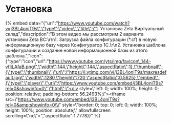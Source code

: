 # Установка

{% embed data="{\"url\":\"https://www.youtube.com/watch?v=j3BL4oniT9s\",\"type\":\"video\",\"title\":\"1. Установка Zeta Виртуальный склад\",\"description\":\"В этом видео мы рассмотрим 2 варианта установки Zeta ВС:\\r\\n1. Загрузка файла конфигурации \(\*.cf\) в новую информационную базу через Конфигуратор 1С.\\r\\n2. Установка шаблона конфигурации и создание новой информационной базы из этого шаблона.\",\"icon\":{\"type\":\"icon\",\"url\":\"https://www.youtube.com/yts/img/favicon\_144-vfliLAfaB.png\",\"width\":144,\"height\":144,\"aspectRatio\":1},\"thumbnail\":{\"type\":\"thumbnail\",\"url\":\"https://i.ytimg.com/vi/j3BL4oniT9s/maxresdefault.jpg\",\"width\":1280,\"height\":720,\"aspectRatio\":0.5625},\"embed\":{\"type\":\"player\",\"url\":\"https://www.youtube.com/embed/j3BL4oniT9s?rel=0&showinfo=0\",\"html\":\"<div style=\\\"left: 0; width: 100%; height: 0; position: relative; padding-bottom: 56.2493%;\\\"><iframe src=\\\"https://www.youtube.com/embed/j3BL4oniT9s?rel=0&amp;showinfo=0\\\" style=\\\"border: 0; top: 0; left: 0; width: 100%; height: 100%; position: absolute;\\\" allowfullscreen scrolling=\\\"no\\\"></iframe></div>\",\"aspectRatio\":1.7778}}" %}



